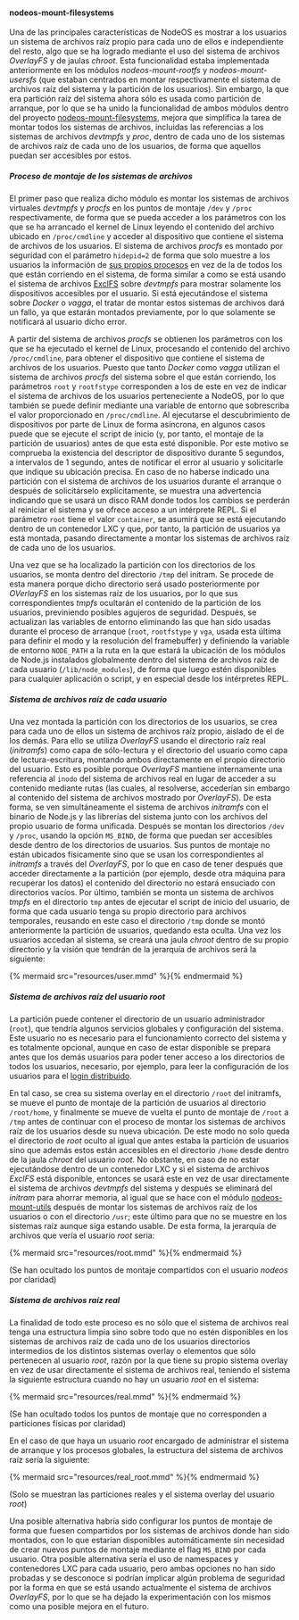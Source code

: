 #### nodeos-mount-filesystems

Una de las principales características de NodeOS es mostrar a los usuarios un
sistema de archivos raíz propio para cada uno de ellos e independiente del resto,
algo que se ha logrado mediante el uso del sistema de archivos *OverlayFS* y de
jaulas *chroot*. Esta funcionalidad estaba implementada anteriormente en los
módulos *nodeos-mount-rootfs* y *nodeos-mount-usersfs* (que estaban centrados en
montar respectivamente el sistema de archivos raíz del sistema y la partición de
los usuarios). Sin embargo, la que era partición raíz del sistema ahora sólo es
usada como partición de arranque, por lo que se ha unido la funcionalidad de
ambos módulos dentro del proyecto
[nodeos-mount-filesystems](https://github.com/piranna/nodeos-mount-filesystems),
mejora que simplifica la tarea de montar todos los sistemas de archivos,
incluidas las referencias a los sistemas de archivos *devtmpfs* y *proc*, dentro
de cada uno de los sistemas de archivos raíz de cada uno de los usuarios, de
forma que aquellos puedan ser accesibles por estos.

##### Proceso de montaje de los sistemas de archivos

El primer paso que realiza dicho módulo es montar los sistemas de archivos
virtuales *devtmpfs* y *procfs* en los puntos de montaje `/dev` y `/proc`
respectivamente, de forma que se pueda acceder a los parámetros con los que se
ha arrancado el kernel de Linux leyendo el contenido del archivo ubicado en
`/proc/cmdline` y acceder al dispositivo que contiene el sistema de archivos de
los usuarios. El sistema de archivos *procfs* es montado por seguridad con el
parámetro `hidepid=2` de forma que solo muestre a los usuarios la información de
[sus propios procesos](http://www.cyberciti.biz/faq/linux-hide-processes-from-other-users)
en vez de la de todos los que están corriendo en el sistema, de forma similar a
como se está usando el sistema de archivos [ExclFS](ExclFS.md) sobre *devtmpfs*
para mostrar solamente los dispositivos accesibles por el usuario. Si está
ejecutándose el sistema sobre *Docker* o *vagga*, el tratar de montar estos
sistemas de archivos dará un fallo, ya que estarán montados previamente, por lo
que solamente se notificará al usuario dicho error.

A partir del sistema de archivos *procfs* se obtienen los parámetros con los que
se ha ejecutado el kernel de Linux, procesando el contenido del archivo
`/proc/cmdline`, para obtener el dispositivo que contiene el sistema de archivos
de los usuarios. Puesto que tanto *Docker* como *vagga* utilizan el sistema de
archivos *procfs* del sistema sobre el que están corriendo, los parámetros
`root` y `rootfstype` corresponden a los de este en vez de indicar el sistema de
archivos de los usuarios perteneciente a NodeOS, por lo que también se puede
definir mediante una variable de entorno que sobrescriba el valor proporcionado
en `/proc/cmdline`. Al ejecutarse el descubrimiento de dispositivos por parte de
Linux de forma asíncrona, en algunos casos puede que se ejecute el script de
inicio (y, por tanto, el montaje de la partición de usuarios) antes de que esta
esté disponible. Por este motivo se comprueba la existencia del descriptor de
dispositivo durante 5 segundos, a intervalos de 1 segundo, antes de notificar el
error al usuario y solicitarle que indique su ubicación precisa. En caso de no
haberse indicado una partición con el sistema de archivos de los usuarios
durante el arranque o después de solicitárselo explícitamente, se muestra una
advertencia indicando que se usará un disco RAM donde todos los cambios se
perderán al reiniciar el sistema y se ofrece acceso a un intérprete REPL. Si el
parámetro `root` tiene el valor `container`, se asumirá que se está ejecutando
dentro de un contenedor LXC y que, por tanto, la partición de usuarios ya está
montada, pasando directamente a montar los sistemas de archivos raíz de cada uno
de los usuarios.

Una vez que se ha localizado la partición con los directorios de los usuarios,
se monta dentro del directorio `/tmp` del initram. Se procede de esta manera
porque dicho directorio será usado posteriormente por *OVerlayFS* en los
sistemas raíz de los usuarios, por lo que sus correspondientes *tmpfs* ocultarán
el contenido de la partición de los usuarios, previniendo posibles agujeros de
seguridad. Después, se actualizan las variables de entorno eliminando las que
han sido usadas durante el proceso de arranque (`root`, `rootfstype` y `vga`,
usada esta última para definir el modo y la resolución del framebuffer) y
definiendo la variable de entorno `NODE_PATH` a la ruta en la que estará la
ubicación de los módulos de Node.js instalados globalmente dentro del sistema de
archivos raíz de cada usuario (`/lib/node_modules`), de forma que luego estén
disponibles para cualquier aplicación o script, y en especial desde los
intérpretes REPL.

##### Sistema de archivos raíz de cada usuario

Una vez montada la partición con los directorios de los usuarios, se crea para
cada uno de ellos un sistema de archivos raíz propio, aislado de el de los
demás. Para ello se utiliza *OverlayFS* usando el directorio raíz real
(*initramfs*) como capa de sólo-lectura y el directorio del usuario como capa de
lectura-escritura, montando ambos directamente en el propio directorio del
usuario. Esto es posible porque *OverlayFS* mantiene internamente una referencia
al `inodo` del sistema de archivos real en lugar de acceder a su contenido
mediante rutas (las cuales, al resolverse, accederían sin embargo al contenido
del sistema de archivos mostrado por *OverlayFS*). De esta forma, se ven
simultáneamente el sistema de archivos *initramfs* con el binario de Node.js y
las librerías del sistema junto con los archivos del propio usuario de forma
unificada. Después se montan los directorios `/dev` y `/proc`, usando la opción
`MS_BIND`, de forma que puedan ser accesibles desde dentro de los directorios de
usuarios. Sus puntos de montaje no están ubicados físicamente sino que se usan
los correspondientes al *initramfs* a través del *OverlayFS*, por lo que en caso
de tener después que acceder directamente a la partición (por ejemplo, desde
otra máquina para recuperar los datos) el contenido del directorio no estará
ensuciado con directorios vacíos. Por último, también se monta un sistema de
archivos *tmpfs* en el directorio `tmp` antes de ejecutar el script de inicio
del usuario, de forma que cada usuario tenga su propio directorio para archivos
temporales, reusando en este caso el directorio `/tmp` donde se montó
anteriormente la partición de usuarios, quedando esta oculta. Una vez los
usuarios accedan al sistema, se creará una jaula *chroot* dentro de su propio
directorio y la visión que tendrán de la jerarquía de archivos será la siguiente:

{% mermaid src="resources/user.mmd" %}{% endmermaid %}

##### Sistema de archivos raíz del usuario *root*

La partición puede contener el directorio de un usuario administrador (`root`),
que tendría algunos servicios globales y configuración del sistema. Este usuario
no es necesario para el funcionamiento correcto del sistema y es totalmente
opcional, aunque en caso de estar disponible se prepara antes que los demás
usuarios para poder tener acceso a los directorios de todos los usuarios,
necesario, por ejemplo, para leer la configuración de los usuarios para el
[login distribuido](logon.md).

En tal caso, se crea su sistema overlay en el directorio `/root` del initramfs,
se mueve el punto de montaje de la partición de usuarios al directorio
`/root/home`, y finalmente se mueve de vuelta el punto de montaje de `/root` a
`/tmp` antes de continuar con el proceso de montar los sistemas de archivos raíz
de los usuarios desde su nueva ubicación. De este modo no solo queda el
directorio de *root* oculto al igual que antes estaba la partición de usuarios
sino que además estos están accesibles en el directorio `/home` desde dentro de
la jaula *chroot* del usuario *root*. No obstante, en caso de no estar
ejecutándose dentro de un contenedor LXC y si el sistema de archivos *ExclFS*
está disponible, entonces se usará este en vez de usar directamente el sistema
de archivos *devtmpfs* del sistema y después se eliminará del *initram* para
ahorrar memoria, al igual que se hace con el módulo
[nodeos-mount-utils](nodeos-mount-utils.md) después de montar los sistemas de
archivos raíz de los usuarios o con el directorio `/usr`; este último para que
no se muestre en los sistemas raíz aunque siga estando usable. De esta forma, la
jerarquía de archivos que vería el usuario *root* seria:

{% mermaid src="resources/root.mmd" %}{% endmermaid %}

(Se han ocultado los puntos de montaje compartidos con el usuario *nodeos* por
claridad)

##### Sistema de archivos raíz real

La finalidad de todo este proceso es no sólo que el sistema de archivos real
tenga una estructura limpia sino sobre todo que no estén disponibles en los
sistemas de archivos raíz de cada uno de los usuarios directorios intermedios de
los distintos sistemas overlay o elementos que sólo pertenecen al usuario
*root*, razón por la que tiene su propio sistema overlay en vez de usar
directamente el sistema de archivos real, teniendo el sistema la siguiente
estructura cuando no hay un usuario *root* en el sistema:

{% mermaid src="resources/real.mmd" %}{% endmermaid %}

(Se han ocultado todos los puntos de montaje que no corresponden a particiones
físicas por claridad)

En el caso de que haya un usuario *root* encargado de administrar el sistema
de arranque y los procesos globales, la estructura del sistema de archivos raíz
sería la siguiente:

{% mermaid src="resources/real_root.mmd" %}{% endmermaid %}

(Solo se muestran las particiones reales y el sistema overlay del usuario *root*)

Una posible alternativa habría sido configurar los puntos de montaje de forma
que fuesen compartidos por los sistemas de archivos donde han sido montados, con
lo que estarían disponibles automáticamente sin necesidad de crear nuevos puntos
de montaje mediante el flag `MS_BIND` por cada usuario. Otra posible alternativa
sería el uso de namespaces y contenedores LXC para cada usuario, pero ambas
opciones no han sido probadas y se desconoce si podrían implicar algún problema
de seguridad por la forma en que se está usando actualmente el sistema de
archivos *OverlayFS*, por lo que se ha dejado la experimentación con los mismos
como una posible mejora en el futuro.
